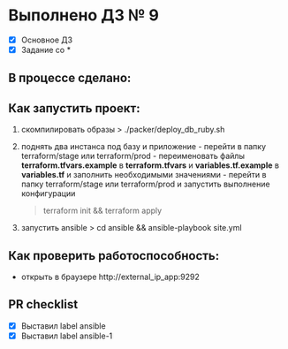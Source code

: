 # Выполнено ДЗ № 9

 - [X] Основное ДЗ
 - [X] Задание со *

## В процессе сделано:

## Как запустить проект:
  1. скомпилировать образы
    > ./packer/deploy_db_ruby.sh

  2. поднять два инстанса под базу и приложение
    - перейти в папку terraform/stage или terraform/prod
    - переименовать файлы **terraform.tfvars.example** в **terraform.tfvars** и **variables.tf.example** в **variables.tf** и заполнить необходимыми значениями
    - перейти в папку terraform/stage или terraform/prod и запустить выполнение конфигурации
      > terraform init && terraform apply

  3. запустить ansible
    > cd ansible && ansible-playbook site.yml

## Как проверить работоспособность:
 - открыть в браузере http://external_ip_app:9292


## PR checklist
 - [X] Выставил label ansible
 - [X] Выставил label ansible-1
